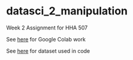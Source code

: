 # datasci_2_manipulation

Week 2 Assignment for HHA 507

See [here](https://github.com/joyc3lin/datasci_2_manipulation/blob/main/HHA507week2_assignment.ipynb) for Google Colab work

See [here](https://github.com/joyc3lin/datasci_2_manipulation/tree/main/data) for dataset used in code
